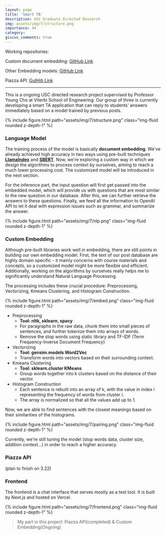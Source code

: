 ```yaml
---
layout: page
title: 'Smart TA'
description: USC Graduate Directed Research
img: assets/img/7/structure.png
importance: 44
category:
giscus_comments: true
---
```


Working repositories:

Custom document embedding: [GitHub Link](https://github.com/ngcxy/Custom_Doc_Embedding)

Other Embedding models:  [GitHub Link](https://github.com/marioUSC/academyChatBot)

Piazza API: [GutHib Link](https://github.com/ngcxy/Piazza_API)

---

This is a ongoing USC directed research project supervised by Professor Young Cho at Viterbi School of Engineering. 
Our group of three is currently developing a smart TA application that can reply to students' answers immediately 
based on a model trained by previous posts.

<div class="row mt-3">
    <div class="col-sm mt-3 mt-md-0">
        {% include figure.html path="assets/img/7/structure.png" class="img-fluid rounded z-depth-1" %}
    </div>
</div>

### Language Model

The training process of the model is basically **document embedding**. 
We've already achieved high accuracy in two ways using pre-built techniques [**LlamaIndex**](https://www.llamaindex.ai/) and [**SBERT**](https://www.sbert.net/). 
Now, we're exploring a custom way in which we design the algorithms to process context by ourselves, aiming to reach a much lower processing cost.
The customized model will be introduced in the next section.

For the inference part, the input question will first get passed into the embedded model, 
which will provide us with questions that are most similar to the new question in our database.
After this, we can further retrieve the answers to these questions. 
Finally, we feed all the information to OpenAI API to let it deal with expression issues such as grammar, and summarize the answer.

<div class="row mt-3">
    <div class="col-sm mt-3 mt-md-0">
        {% include figure.html path="assets/img/7/nlp.png" class="img-fluid rounded z-depth-1" %}
    </div>
</div>

### Custom Embedding

Although pre-built libraries work well in embedding, there are still points in building our own embedding model.
First, the text of our post database are highly domain specific - it mainly concerns with course materials and concepts, 
so a customized model might be more flexible and efficient. 
Additionally, working on the algorithms by ourselves really helps me to significantly understand Natural Language Processing.

The processing includes these crucial procedure: Preprocessing, Vectorizing, Kmeans Clustering, and Histogram Construction.

<div class="row mt-3">
    <div class="col-sm mt-3 mt-md-0">
        {% include figure.html path="assets/img/7/embed.png" class="img-fluid rounded z-depth-1" %}
    </div>
</div>

- Preprocessing
  - **Tool: nltk, sklearn, spacy**
  - For paragraphs in the raw data, chunk them into small pieces of sentences, and further tokenize them into arrays of words.
  - Remove the stop words using static library and TF-IDF (Term Frequency-Inverse Document Frequency)
- Vectorizing
  - **Tool: gensim.models Word2Vec**
  - Transform words into vectors based on their surrounding context.
- Kmeans Clustering
  - **Tool: sklearn.cluster KMeans**
  - Group words together into k clusters based on the distance of their vector.
- Histogram Construction
  - Each sentence is rebuilt into an array of k, with the value in index *i* representing the frequency of words from cluster *i*.
  - The array is normalized so that all the values add up to 1.

Now, we are able to find sentences with the closest meanings based on their similarities of the histograms.

<div class="row mt-3">
    <div class="col-sm mt-3 mt-md-0">
        {% include figure.html path="assets/img/7/pairing.png" class="img-fluid rounded z-depth-1" %}
    </div>
</div>

Currently, we're still tuning the model (stop words data, cluster size, addition context...) in order to reach a higher accuracy.

### Piazza API

(plan to finish on 3.22)

### Frontend

The frontend is a chat interface that serves mostly as a test tool. It is built by Next.js and hosted on Vercel.

<div class="row mt-3">
    <div class="col-sm mt-3 mt-md-0">
        {% include figure.html path="assets/img/7/frontend.png" class="img-fluid rounded z-depth-1" %}
    </div>
</div>

> My part in this project: Piazza API(completed) & Custom Embedding(Ongoing)





